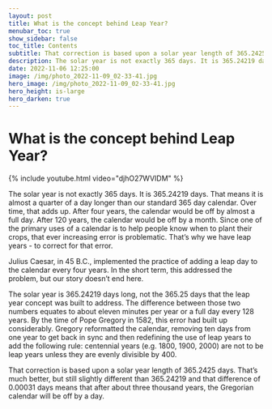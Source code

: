 ```yaml
---
layout: post
title: What is the concept behind Leap Year?
menubar_toc: true
show_sidebar: false
toc_title: Contents
subtitle: That correction is based upon a solar year length of 365.2425 days.
description: The solar year is not exactly 365 days. It is 365.24219 days. 
date: 2022-11-06 12:25:00
image: /img/photo_2022-11-09_02-33-41.jpg
hero_image: /img/photo_2022-11-09_02-33-41.jpg
hero_height: is-large
hero_darken: true
---
```


# What is the concept behind Leap Year?

{% include youtube.html video="djhO27WVIDM" %}

The solar year is not exactly 365 days. It is 365.24219 days. That means it is almost a quarter of a day longer than our standard 365 day calendar. Over time, that adds up. After four years, the calendar would be off by almost a full day. After 120 years, the calendar would be off by a month. Since one of the primary uses of a calendar is to help people know when to plant their crops, that ever increasing error is problematic. That’s why we have leap years - to correct for that error.

Julius Caesar, in 45 B.C., implemented the practice of adding a leap day to the calendar every four years. In the short term, this addressed the problem, but our story doesn’t end here.

The solar year is 365.24219 days long, not the 365.25 days that the leap year concept was built to address. The difference between those two numbers equates to about eleven minutes per year or a full day every 128 years. By the time of Pope Gregory in 1582, this error had built up considerably. Gregory reformatted the calendar, removing ten days from one year to get back in sync and then redefining the use of leap years to add the following rule: centennial years (e.g. 1800, 1900, 2000) are not to be leap years unless they are evenly divisible by 400.

That correction is based upon a solar year length of 365.2425 days. That’s much better, but still slightly different than 365.24219 and that difference of 0.00031 days means that after about three thousand years, the Gregorian calendar will be off by a day.




